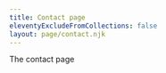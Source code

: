 ```yaml
---
title: Contact page
eleventyExcludeFromCollections: false
layout: page/contact.njk
---
```

The contact page 